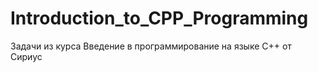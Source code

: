 # Introduction_to_CPP_Programming
Задачи из курса Введение в программирование на языке C++ от Сириус 
